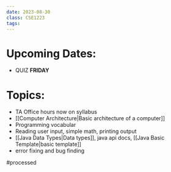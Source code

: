 ```yaml
---
date: 2023-08-30
class: CSE1223
tags: 
--- 
```

# Upcoming Dates:
- QUIZ **FRIDAY**

# Topics:
- TA Office hours now on syllabus
- [[Computer Architecture|Basic architecture of a computer]]
- Programming vocabular
- Reading user input, simple math, printing output
- [[Java Data Types|Data types]], java api docs, [[Java Basic Template|basic template]]
- error fixing and bug finding









#processed